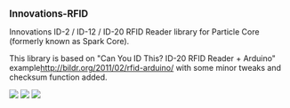 <html>
<body>
    <b><big>Innovations-RFID</big></b>
    <p>Innovations ID-2 / ID-12 / ID-20 RFID Reader library for  Particle Core (formerly known as Spark Core).</p>
    <p></p>
    <p>This library is based on "Can You ID This? ID-20 RFID Reader + Arduino" example<a href="http://bildr.org/2011/02/rfid-arduino/">http://bildr.org/2011/02/rfid-arduino/</a> with some minor tweaks and checksum function added.</p>
    <p>
        <!--https://goo.gl/photos/iigXxREnaMGWkDoS9-->
        <img src="https://goo.gl/photos/fWmqYfZ4Ph4AgHaD7" />
        <img src="https://goo.gl/photos/fWmqYfZ4Ph4AgHaD7" />
        <img src="https://goo.gl/photos/fWmqYfZ4Ph4AgHaD7" />
    </p>
</body>
</html>
